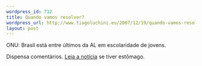 ```yaml
--- 
wordpress_id: 712
title: Quando vamos resolver?
wordpress_url: http://www.tiagoluchini.eu/2007/12/19/quando-vamos-resolver/
layout: post
---
```

ONU: Brasil está entre últimos da AL em escolaridade de jovens.

Dispensa comentários. <a href="http://www.bbc.co.uk/portuguese/reporterbbc/story/2007/12/071219_relatorioonujovensrw.shtml" target="_blank">Leia a notícia</a> se tiver estômago.
